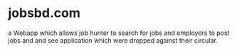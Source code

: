 # jobsbd.com
a Webapp which allows job hunter to search for jobs and employers to post jobs and and see application which were dropped against their circular. 
